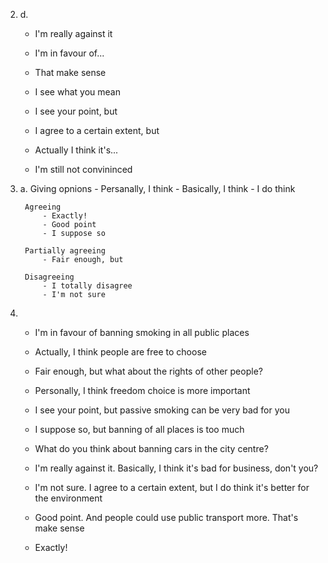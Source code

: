 2.
    d.
    - I'm really against it
    - I'm in favour of...

    - That make sense
    - I see what you mean

    - I see your point, but
    - I agree to a certain extent, but 

    - Actually I think it's...
    - I'm still not convininced

3.
    a.
        Giving opnions
            - Persanally, I think
            - Basically, I think
            - I do think

        Agreeing
            - Exactly!
            - Good point
            - I suppose so

        Partially agreeing
            - Fair enough, but

        Disagreeing
            - I totally disagree
            - I'm not sure

4.
    - I'm in favour of banning smoking in all public places
    - Actually, I think people are free to choose
    - Fair enough, but what about the rights of other people?
    - Personally, I think freedom choice is more important
    - I see your point, but passive smoking can be very bad for you
    - I suppose so, but banning of all places is too much

    - What do you think about banning cars in the city centre?
    - I'm really against it. Basically, I think it's bad for business, don't you?
    - I'm not sure. I agree to a certain extent, but I do think it's better for the environment
    - Good point. And people could use public transport more. That's make sense
    - Exactly!
